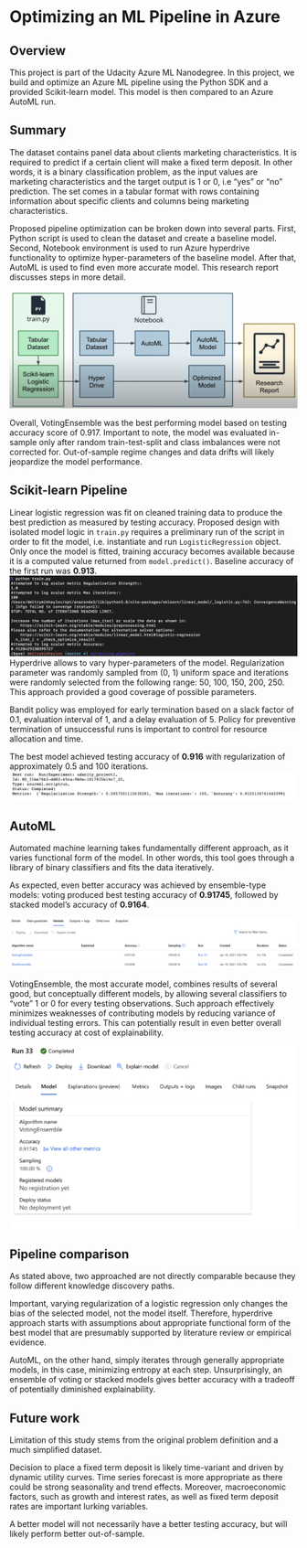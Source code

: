 # Optimizing an ML Pipeline in Azure

## Overview
This project is part of the Udacity Azure ML Nanodegree.
In this project, we build and optimize an Azure ML pipeline using the Python SDK and a provided Scikit-learn model.
This model is then compared to an Azure AutoML run.

## Summary
The dataset contains panel data about clients marketing characteristics. It is required to predict if a certain client will make a fixed term deposit. In other words, it is a binary classification problem, as the input values are marketing characteristics and the target output is 1 or 0, i.e “yes” or “no” prediction. The set comes in a tabular format with rows containing information about specific clients and columns being marketing characteristics.

Proposed pipeline optimization can be broken down into several parts. First, Python script is used to clean the dataset and create a baseline model. Second, Notebook environment is used to run Azure hyperdrive functionality to optimize hyper-parameters of the baseline model. After that, AutoML is used to find even more accurate model. This research report discusses steps in  more detail.

![](https://github.com/allaccountstaken/optimizing_pipeline/blob/master/img/Screen%20Shot%202021-01-10%20at%202.06.56%20PM.png)

Overall, VotingEnsemble was the best performing model based on testing accuracy score of  0.917. Important to note, the model was evaluated in-sample only after random train-test-split and class imbalances were not corrected for. Out-of-sample regime changes and data drifts will likely jeopardize the model performance. 


## Scikit-learn Pipeline
Linear logistic regression was fit on cleaned training data to produce the best prediction as measured by testing accuracy. Proposed design with isolated model logic in `train.py` requires a preliminary run of the script in order to fit the model, i.e. instantiate and run `LogisticRegression` object. Only once the model is fitted, training accuracy becomes available because it is a computed value returned from `model.predict()`. Baseline accuracy of the first run was **0.913**.
![](https://github.com/allaccountstaken/optimizing_pipeline/blob/master/img/Screen%20Shot%202021-01-10%20at%207.31.00%20AM.png)
Hyperdrive allows to vary hyper-parameters of the model. Regularization parameter was randomly sampled from (0, 1) uniform space and iterations were randomly selected from the following range: 50, 100, 150, 200, 250. This approach provided a good coverage of possible parameters.

Bandit policy was employed for early termination based on a slack factor of 0.1, evaluation interval of 1, and a delay evaluation of 5. Policy for preventive termination of unsuccessful runs is important to control for resource allocation and time.

The best model achieved testing accuracy of **0.916** with regularization of approximately 0.5 and 100 iterations.
![](https://github.com/allaccountstaken/optimizing_pipeline/blob/master/img/Screen%20Shot%202021-01-11%20at%206.39.48%20AM.png)

## AutoML
Automated machine learning takes fundamentally different approach, as it varies functional form of the model. In other words, this tool goes through a library of binary classifiers and fits the data iteratively. 

As expected, even better accuracy was achieved by ensemble-type models: voting produced best testing accuracy of **0.91745**, followed by stacked model’s accuracy of **0.9164**.

![](https://github.com/allaccountstaken/optimizing_pipeline/blob/master/img/Screen%20Shot%202021-01-10%20at%203.12.23%20PM.png)

VotingEnsemble, the most accurate model, combines results of several good, but conceptually different models, by allowing several classifiers to “vote” 1 or 0 for every testing observations.  Such approach effectively minimizes weaknesses of contributing models by reducing variance of individual testing errors. This can potentially result in even better overall testing accuracy at cost of explainability.  

![](https://github.com/allaccountstaken/optimizing_pipeline/blob/master/img/Screen%20Shot%202021-01-10%20at%203.10.18%20PM.png)

## Pipeline comparison
As stated above, two approached are not directly comparable because they follow different knowledge discovery paths. 

Important, varying regularization of a logistic regression only changes the bias of the selected model, not the model itself. Therefore, hyperdrive approach starts with assumptions about appropriate functional form of the best model that are presumably supported by literature review or empirical evidence. 

AutoML, on the other hand, simply iterates through generally appropriate models, in this case, minimizing entropy at each step. Unsurprisingly, an ensemble of voting or stacked models gives better accuracy with a tradeoff of potentially diminished explainability. 


## Future work
Limitation of this study stems from the original problem definition and a much simplified dataset. 

Decision to place a fixed term deposit is likely time-variant and driven by dynamic utility curves. Time series forecast is more appropriate as there could be strong seasonality and trend effects. Moreover, macroeconomic factors, such as growth and interest rates, as well as fixed term deposit rates are important lurking variables. 

A better model will not necessarily have a better testing accuracy, but will likely perform better out-of-sample. 
